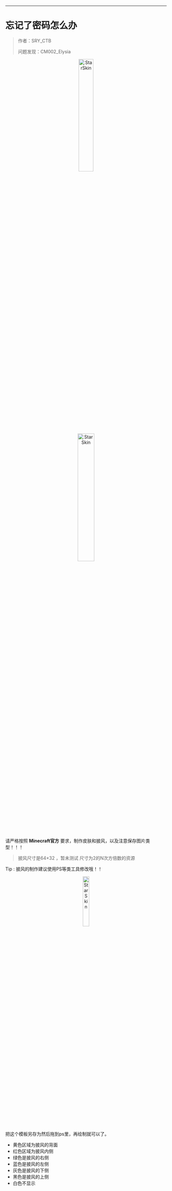 ------

# 忘记了密码怎么办

> 作者：SRY_CTB
>
> 问题发现：CM002_Elysia

<div style="text-align: center;">
<img src=https://pic-img.shanrenyi.top/i/2023/03/08/d600d3a7-1723-b4dc-cc16-14b9131dbac0.png width=30% alt="StarSkin"/>
<br>
<img src=https://pic-img.shanrenyi.top/i/2023/03/08/46f56bd2-e9ce-4b43-aef3-a6e5319a9b12.png width=32% alt="StarSkin"/>
</div>

请严格按照 <strong>Minecraft官方</strong> 要求，制作皮肤和披风，以及注意保存图片类型！！！

>披风尺寸是64×32 ，暂未测试 尺寸为2的N次方倍数的资源

Tip : 披风的制作建议使用PS等类工具修改哦！！

<div style="text-align: center;">
<img src=https://pic-img.shanrenyi.top/i/2023/03/08/ec024561-b692-c3fa-d8ba-1b7c243d1796.webp width=20% alt="StarSkin"/>
</div>

把这个模板另存为然后拖到ps里，再绘制就可以了。
 - 黄色区域为披风的背面
 - 红色区域为披风内侧 
 - 绿色是披风的右侧
 - 蓝色是披风的左侧
 - 灰色是披风的下侧
 - 黑色是披风的上侧
 - 白色不显示 